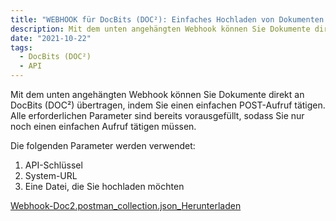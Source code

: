 ```yaml
---
title: "WEBHOOK für DocBits (DOC²): Einfaches Hochladen von Dokumenten per POST-Anfrage"
description: Mit dem unten angehängten Webhook können Sie Dokumente direkt an DocBits (DOC²) übertragen, indem Sie einen einfachen POST-Aufruf tätigen. Erfahren Sie hier, wie Sie den Webhook nutzen können.
date: "2021-10-22"
tags:
  - DocBits (DOC²)
  - API
---
```


Mit dem unten angehängten Webhook können Sie Dokumente direkt an DocBits (DOC²) übertragen, indem Sie einen einfachen POST-Aufruf tätigen. Alle erforderlichen Parameter sind bereits vorausgefüllt, sodass Sie nur noch einen einfachen Aufruf tätigen müssen.

Die folgenden Parameter werden verwendet:

1. API-Schlüssel
2. System-URL
3. Eine Datei, die Sie hochladen möchten

[Webhook-Doc2.postman\_collection.json\_](https://docs.cloudintegration.eu/wp-content/uploads/2022/04/Webhook-Doc2.postman_collection.json_.zip)[Herunterladen](https://docs.cloudintegration.eu/wp-content/uploads/2022/04/Webhook-Doc2.postman_collection.json_.zip)